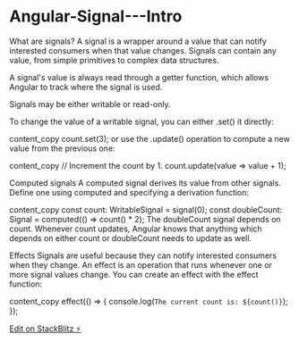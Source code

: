 # Angular-Signal---Intro

What are signals?
A signal is a wrapper around a value that can notify interested consumers when that value changes. Signals can contain any value, from simple primitives to complex data structures.

A signal's value is always read through a getter function, which allows Angular to track where the signal is used.

Signals may be either writable or read-only.

To change the value of a writable signal, you can either .set() it directly:

content_copy
count.set(3);
or use the .update() operation to compute a new value from the previous one:

content_copy
// Increment the count by 1.
count.update(value => value + 1);

Computed signals
A computed signal derives its value from other signals. Define one using computed and specifying a derivation function:

content_copy
const count: WritableSignal<number> = signal(0);
const doubleCount: Signal<number> = computed(() => count() \* 2);
The doubleCount signal depends on count. Whenever count updates, Angular knows that anything which depends on either count or doubleCount needs to update as well.

Effects
Signals are useful because they can notify interested consumers when they change. An effect is an operation that runs whenever one or more signal values change. You can create an effect with the effect function:

content_copy
effect(() => {
console.log(`The current count is: ${count()}`);
});

[Edit on StackBlitz ⚡️](https://stackblitz.com/edit/stackblitz-starters-nu7qb7)
